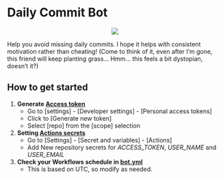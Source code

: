 # Daily Commit Bot
<p align="center">
   <img src="https://github.com/EunhoMoon/daily-commit-bot/assets/87683930/35b3b2e5-8937-44c5-bf69-a9266379dc64"/>
</p>

Help you avoid missing daily commits. I hope it helps with consistent motivation rather than cheating!
(Come to think of it, even after I’m gone, this friend will keep planting grass... Hmm... this feels a bit dystopian, doesn’t it?)

## How to get started

1. **Generate <u>Access token</u>**
   - Go to [settings] - [Developer settings] - [Personal access tokens]
   - Click to [Generate new token]
   - Select [repo] from the [scope] selection
2. **Setting <u>Actions secrets</u>**
   - Go to [Settings] - [Secret and variables] - [Actions]
   - Add New repository secrets for _ACCESS_TOKEN_, _USER_NAME_ and _USER_EMAIL_
3. **Check your Workflows schedule in <u>bot.yml</u>**
   - This is based on UTC, so modify as needed.


